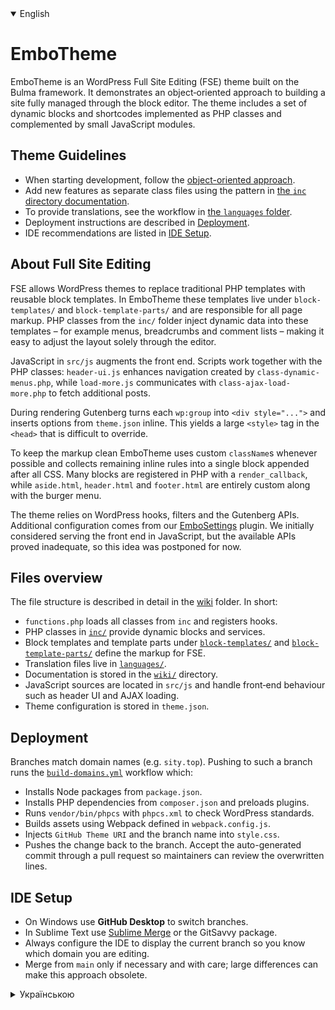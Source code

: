 <details open>
<summary>English</summary>

# EmboTheme

EmboTheme is an WordPress Full Site Editing (FSE) theme built on the Bulma framework. It demonstrates an object‑oriented approach to building a site fully managed through the block editor. The theme includes a set of dynamic blocks and shortcodes implemented as PHP classes and complemented by small JavaScript modules.

## Theme Guidelines

- When starting development, follow the [object-oriented approach](wiki/en/files.md).
- Add new features as separate class files using the pattern in [the `inc` directory documentation](wiki/en/inc.md).
- To provide translations, see the workflow in [the `languages` folder](wiki/en/languages.md).
- Deployment instructions are described in [Deployment](#deployment).
- IDE recommendations are listed in [IDE Setup](#ide-setup).

## About Full Site Editing

FSE allows WordPress themes to replace traditional PHP templates with reusable block templates. In EmboTheme these templates live under `block-templates/` and `block-template-parts/` and are responsible for all page markup. PHP classes from the `inc/` folder inject dynamic data into these templates – for example menus, breadcrumbs and comment lists – making it easy to adjust the layout solely through the editor.

JavaScript in `src/js` augments the front end. Scripts work together with the PHP classes: `header-ui.js` enhances navigation created by `class-dynamic-menus.php`, while `load-more.js` communicates with `class-ajax-load-more.php` to fetch additional posts.

During rendering Gutenberg turns each `wp:group` into `<div style="...">` and inserts options from `theme.json` inline. This yields a large `<style>` tag in the `<head>` that is difficult to override.

To keep the markup clean EmboTheme uses custom `className`s whenever possible and collects remaining inline rules into a single block appended after all CSS. Many blocks are registered in PHP with a `render_callback`, while `aside.html`, `header.html` and `footer.html` are entirely custom along with the burger menu.

The theme relies on WordPress hooks, filters and the Gutenberg APIs. Additional configuration comes from our [EmboSettings](https://github.com/bogdan2143/EmboSettings) plugin. We initially considered serving the front end in JavaScript, but the available APIs proved inadequate, so this idea was postponed for now.

## Files overview

The file structure is described in detail in the [wiki](wiki/en/README.md) folder. In short:

- `functions.php` loads all classes from `inc` and registers hooks.
- PHP classes in [`inc/`](wiki/en/inc.md) provide dynamic blocks and services.
- Block templates and template parts under [`block-templates/`](wiki/en/block-templates.md) and [`block-template-parts/`](wiki/en/block-template-parts.md) define the markup for FSE.
- Translation files live in [`languages/`](wiki/en/languages.md).
- Documentation is stored in the [`wiki/`](wiki/en/wiki.md) directory.
- JavaScript sources are located in `src/js` and handle front‑end behaviour such as header UI and AJAX loading.
- Theme configuration is stored in `theme.json`.

## Deployment

Branches match domain names (e.g. `sity.top`). Pushing to such a branch runs the [`build-domains.yml`](.github/workflows/build-domains.yml) workflow which:

- Installs Node packages from `package.json`.
- Installs PHP dependencies from `composer.json` and preloads plugins.
- Runs `vendor/bin/phpcs` with `phpcs.xml` to check WordPress standards.
- Builds assets using Webpack defined in `webpack.config.js`.
- Injects `GitHub Theme URI` and the branch name into `style.css`.
- Pushes the change back to the branch. Accept the auto-generated commit through a pull request so maintainers can review the overwritten lines.

## IDE Setup

- On Windows use **GitHub Desktop** to switch branches.
- In Sublime Text use [Sublime Merge](https://www.sublimemerge.com) or the GitSavvy package.
- Always configure the IDE to display the current branch so you know which domain you are editing.
- Merge from `main` only if necessary and with care; large differences can make this approach obsolete.
</details>

<details>
<summary>Українською</summary>

# EmboTheme

EmboTheme — тема WordPress з підтримкою Full Site Editing (FSE) на базі фреймворка Bulma. Вона демонструє об'єктно-орієнтований підхід до побудови сайту, який повністю керується через блоковий редактор. Тема містить набір динамічних блоків і шорткодів, реалізованих у вигляді PHP‑класів та доповнених невеликими JavaScript‑модулями.

## Themes Guidelines

- Приступаючи до розробки, дотримуйтеся [об'єктно-орієнтованого підходу](wiki/uk/files.md).
- Нові можливості додавайте окремими файлами класів, як описано в [папці `inc`](wiki/uk/inc.md).
- Для перекладу текстів користуйтеся схемою з [каталогу `languages`](wiki/uk/languages.md).
- Інструкції щодо деплою знаходяться в розділі [Деплой](#деплой).
- Рекомендації по IDE описані в розділі [Налаштування IDE](#налаштування-ide).

## Про Full Site Editing

FSE дозволяє темам WordPress замінювати класичні PHP‑шаблони багаторазовими блоковими шаблонами. У EmboTheme ці шаблони розміщено в каталогах `block-templates/` та `block-template-parts/` і вони відповідають за всю розмітку сторінок. PHP‑класи з каталогу `inc/` забезпечують динамічні дані — наприклад, меню, хлібні крихти та списки коментарів — що дозволяє налаштовувати макет лише через редактор.

JavaScript у `src/js` доповнює роботу фронтенду. Скрипти взаємодіють із PHP‑класами: `header-ui.js` розширює навігацію, створену `class-dynamic-menus.php`, а `load-more.js` звертається до `class-ajax-load-more.php` для підвантаження додаткових записів.

Під час рендерингу Gutenberg перетворює кожен `wp:group` на `<div style="...">`, а властивості з `theme.json` додає інлайном. Це формує великий `<style>` у `<head>` і стилі важко перекривати.

У темі використано власні `className` де можливо, а всі інлайни збираються в єдиний блок після CSS. Блоки часто реєструються у PHP із `render_callback`, а файли `aside.html`, `header.html` і `footer.html` повністю кастомні, як і burger‑меню.

Ми спираємося на хуки, фільтри та API WordPress і Gutenberg. Для додаткових налаштувань існує плагін [EmboSettings](https://github.com/bogdan2143/EmboSettings). Ідея рендерити фронтенд на JavaScript відкладена через обмеження API, але в майбутньому це може змінитись.

## Огляд файлів

Структура файлів докладно описана у [вікі](wiki/uk/README.md). Коротко:

- `functions.php` підключає всі класи з `inc` та реєструє хуки.
- PHP‑класи у [`inc/`](wiki/uk/inc.md) забезпечують динамічні блоки й сервіси.
- Блокові шаблони та частини шаблонів у [`block-templates/`](wiki/uk/block-templates.md) та [`block-template-parts/`](wiki/uk/block-template-parts.md) визначають розмітку для FSE.
- Файли перекладів розміщено в [`languages/`](wiki/uk/languages.md).
- Документація міститься у каталозі [`wiki/`](wiki/uk/wiki.md).
- Джерела JavaScript знаходяться у `src/js` і відповідають за поведінку інтерфейсу, наприклад, за меню та AJAX‑завантаження.
- Налаштування теми зберігаються у `theme.json`.

## Деплой

Гілки називаються за доменами (наприклад, `sity.top`). Пуш у таку гілку запускає workflow [`build-domains.yml`](.github/workflows/build-domains.yml), який:

- встановлює Node‑пакети з `package.json`;
- встановлює залежності Composer з `composer.json` та попередньо ставить плагіни;
- перевіряє код на стандарти WordPress за допомогою `phpcs.xml`;
- збирає assets через Webpack із `webpack.config.js`;
- додає рядки `GitHub Theme URI` та назву гілки в `style.css`.
- пушить оновлену гілку назад. Автоматичний коміт слід прийняти через pull request, щоб преємники підтвердили перезапис цих рядків.

## Налаштування IDE

- Під Windows зручно перемикати гілки у **GitHub Desktop**.
- У Sublime Text можна скористатись [Sublime Merge](https://www.sublimemerge.com)
  або плагіном GitSavvy.
- Завжди вмикайте відображення поточної гілки, щоб знати який домен ви редагуєте.
- Злиття з `main` робіть обережно; при значних розбіжностях такий підхід може втратити актуальність.
</details>